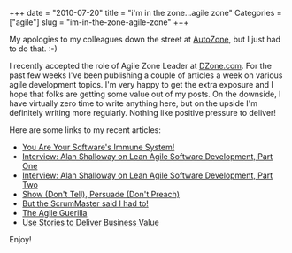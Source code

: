 +++
date = "2010-07-20"
title = "i'm in the zone...agile zone"
Categories = ["agile"]
slug = "im-in-the-zone-agile-zone"
+++

My apologies to my colleagues down the street at [AutoZone](http://www.autozone.com), but I just had to do that. :-)

I recently accepted the role of Agile Zone Leader at [DZone.com](http://agile.dzone.com). For the past few weeks I've been publishing a couple of articles a week on various agile development topics. I'm very happy to get the extra exposure and I hope that folks are getting some value out of my posts. On the downside, I have virtually zero time to write anything here, but on the upside I'm definitely writing more regularly. Nothing like positive pressure to deliver!

Here are some links to my recent articles:

  * [You Are Your Software's Immune System!](http://agile.dzone.com/articles/you-are-your-softwares-immune)
  * [Interview: Alan Shalloway on Lean Agile Software Development, Part One](http://agile.dzone.com/articles/interview-w-alan-shalloway)
  * [Interview: Alan Shalloway on Lean Agile Software Development, Part Two](http://agile.dzone.com/articles/interview-w-alan-shalloway)
  * [Show (Don't Tell), Persuade (Don't Preach)](http://agile.dzone.com/articles/show-dont-tell-persuade-dont)
  * [But the ScrumMaster said I had to!](http://agile.dzone.com/articles/scrummaster-said-i-had)
  * [The Agile Guerilla](http://agile.dzone.com/articles/agile-guerilla)
  * [Use Stories to Deliver Business Value](http://agile.dzone.com/articles/use-stories-deliver)

Enjoy!
